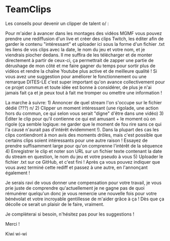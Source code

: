 # TeamClips

Les conseils pour devenir un clipper de talent o/ :

Pour m'aider à avancer dans les montages des vidéos MGMF vous pouvez prendre une rediffusion d'un live et créer des clips Twitch, les éditer afin de garder le contenu "intéressant" et uploader ici sous la forme d'un fichier .txt les liens de vos clips avec la date, le nom du jeu et votre nom, et je viendrais piocher dedans. Il me suffira de les télécharger et de monter directement à partir de ceux-ci, ça permettrait de zapper une partie de dérushage de mon côté et me faire gagner du temps pour sortir plus de vidéos et rendre la chaîne Youtube plus active et de meilleure qualité ! Si vous avez une suggestion pour améliorer le fonctionnement ou une remarque DITES-LE c'est super important qu'on avance collectivement pour ce projet commun et toute idée est bonne à considérer, de plus je n'ai jamais fait ça et je peux tout à fait me tromper ou omettre une information !

  La marche à suivre:
    1) Annoncer de quel stream l'on s'occupe sur le fichier dédié (???) n/
    2) Clipper un moment intéressant (une rigolade, une action hors du commun, ce qui selon vous serait "digne" d'être dans une vidéo)
    3) Éditer le clip pour qu'il contienne ce qui est amusant + le moment où on rigole (ça semble logique: ne garder que le moment de        fou rire sans ce qui l'a causé n'aurait pas d'intérêt évidemment !). Dans la plupart des cas les clips contiendront à mon avis des moments drôles, mais c'est possible que certains clips soient intéressants pour une autre raison ! Essayez de prendre suffisamment large pour qu'on comprenne l'intérêt de la séquence
    4) Enregistrer le clip et noter son URL sur un fichier texte contenant la date du stream en question, le nom du jeu et votre pseudo à vous 
    5) Uploader le fichier .txt sur ce GitHub, et c'est fini !
  Après ça vous pouvez indiquer que vous avez terminé cette rediff et passez à une autre, en l'annonçant également !
  
Je serais ravi de vous donner une compensation pour votre travail, je vous prie juste de comprendre qu'actuellement je ne gagne pas de quoi rémunérer quelqu'un donc je vous remercie une nouvelle fois pour votre bénévolat et votre incroyable gentillesse de m'aider grâce à ça ! Dès que ça décolle ce serait un plaisir de le faire, vraiment.
    
Je complèterai si besoin, n'hésitez pas pour les suggestions !

Merci !

  Kiwi wi-wi  
                                          
  

